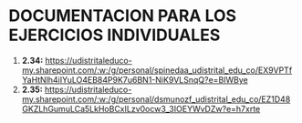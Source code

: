 # DOCUMENTACION PARA LOS EJERCICIOS INDIVIDUALES

1. **2.34:** https://udistritaleduco-my.sharepoint.com/:w:/g/personal/spinedaa_udistrital_edu_co/EX9VPTfYaHtNlh4iIYuLO4EB84P9K7u6BN1-NiK9VLSnqQ?e=BIWBye
2. **2.35:** https://udistritaleduco-my.sharepoint.com/:w:/g/personal/dsmunozf_udistrital_edu_co/EZ1D48GKZLhGumuLCa5LkHoBCxILzv0ocw3_3IOEYWvDZw?e=h7xrte
